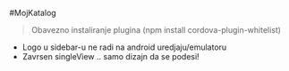 #MojKatalog

> Obavezno instaliranje plugina (npm install cordova-plugin-whitelist)

-	Logo u sidebar-u ne radi na android uredjaju/emulatoru
- 	Zavrsen singleView .. samo dizajn da se podesi!
